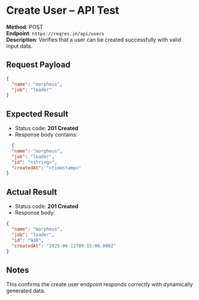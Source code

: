 # Create User – API Test

**Method**: POST  
**Endpoint**: `https://reqres.in/api/users`  
**Description**: Verifies that a user can be created successfully with valid input data.  

## Request Payload
```json
{
  "name": "morpheus",
  "job": "leader"
}
```

## Expected Result  
- Status code: **201 Created**  
- Response body contains:
```json 
  {
  "name": "morpheus",
  "job": "leader",
  "id": "<string>",
  "createdAt": "<timestamp>"
}
```

 
## Actual Result  
- Status code: **201 Created**  
- Response body:
```json
{
  "name": "morpheus",
  "job": "leader",
  "id": "938",
  "createdAt": "2025-06-11T09:15:00.000Z"
}
```

## Notes
This confirms the create user endpoint responds correctly with dynamically generated data.
